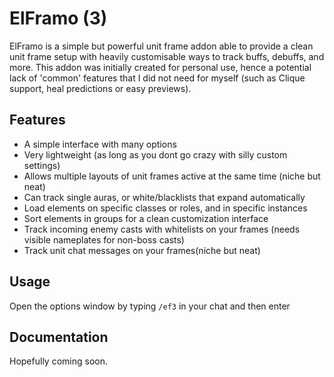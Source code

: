 # ElFramo (3)

ElFramo is a simple but powerful unit frame addon able to provide a clean unit frame setup with heavily customisable ways to track buffs, debuffs, and more. This addon was initially created for personal use, hence a potential lack of 'common' features that I did not need for myself  (such as Clique support, heal predictions or easy previews).


## Features

* A simple interface with many options
* Very lightweight (as long as you dont go crazy with silly custom settings)
* Allows multiple layouts of unit frames active at the same time (niche but neat)
* Can track single auras, or white/blacklists that expand automatically
* Load elements on specific classes or roles, and in specific instances
* Sort elements in groups for a clean customization interface
* Track incoming enemy casts with whitelists on your frames (needs visible nameplates for non-boss casts)
* Track unit chat messages on your frames(niche but neat)

## Usage

Open the options window by typing `/ef3` in your chat and then enter


## Documentation

Hopefully coming soon. 
